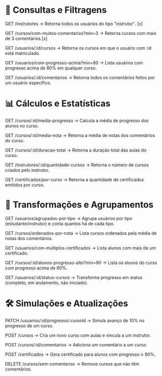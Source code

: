 # 🧠 Consultas e Filtragens
GET /instrutores
→ Retorna todos os usuários do tipo "instrutor". [x]

GET /cursos/com-muitos-comentarios?min=3
→ Retorna cursos com mais de 3 comentários.[x]

GET /usuarios/:id/cursos
→ Retorna os cursos em que o usuário com :id está matriculado.

GET /usuarios/com-progresso-acima?min=80
→ Lista usuários com progresso acima de 80% em qualquer curso.

GET /usuarios/:id/comentarios
→ Retorna todos os comentários feitos por um usuário específico.

# 📊 Cálculos e Estatísticas
GET /cursos/:id/media-progresso
→ Calcula a média de progresso dos alunos no curso.

GET /cursos/:id/media-nota
→ Retorna a média de notas dos comentários do curso.

GET /cursos/:id/duracao-total
→ Retorna a duração total das aulas do curso.

GET /instrutores/:id/quantidade-cursos
→ Retorna o número de cursos criados pelo instrutor.

GET /certificados/por-curso
→ Retorna a quantidade de certificados emitidos por curso.

# 🧩 Transformações e Agrupamentos
GET /usuarios/agrupados-por-tipo
→ Agrupa usuários por tipo (estudante/instrutor) e conta quantos há de cada tipo.

GET /cursos/ordenados-por-nota
→ Lista cursos ordenados pela média de notas dos comentários.

GET /usuarios/com-multiplos-certificados
→ Lista alunos com mais de um certificado.

GET /cursos/:id/alunos-progresso-alto?min=90
→ Lista os alunos do curso com progresso acima de 90%.

GET /usuarios/:id/status-cursos
→ Transforma progresso em status (completo, em andamento, não iniciado).

# 🛠️ Simulações e Atualizações
PATCH /usuarios/:id/progresso/:cursoId
→ Simula avanço de 10% no progresso de um curso.

POST /cursos
→ Cria um novo curso com aulas e vincula a um instrutor.

POST /cursos/:id/comentarios
→ Adiciona um comentário a um curso.

POST /certificados
→ Gera certificado para alunos com progresso ≥ 90%.

DELETE /cursos/sem-comentarios
→ Remove cursos que não têm comentários.